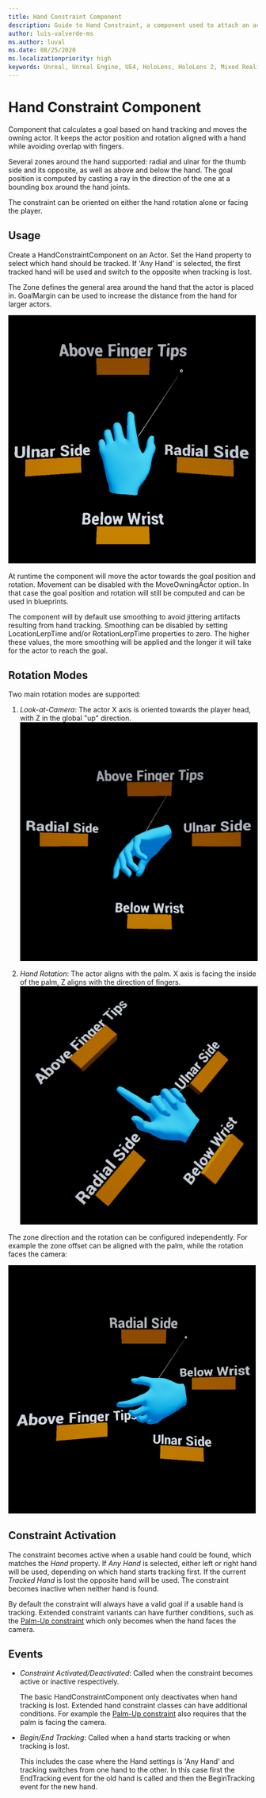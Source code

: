 ```yaml
---
title: Hand Constraint Component
description: Guide to Hand Constraint, a component used to attach an actor to a hand in a way that makes it easy to interact with it.
author: luis-valverde-ms
ms.author: luval
ms.date: 08/25/2020
ms.localizationpriority: high
keywords: Unreal, Unreal Engine, UE4, HoloLens, HoloLens 2, Mixed Reality, development, MRTK, UXT, UX Tools, hand constraint component
---
```


# Hand Constraint Component

Component that calculates a goal based on hand tracking and moves the owning actor. It keeps the actor position and rotation aligned with a hand while avoiding overlap with fingers.

Several zones around the hand supported: radial and ulnar for the thumb side and its opposite, as well as above and below the hand. The goal position is computed by casting a ray in the direction of the one at a bounding box around the hand joints.

The constraint can be oriented on either the hand rotation alone or facing the player.

## Usage

Create a HandConstraintComponent on an Actor. Set the Hand property to select which hand should be tracked. If 'Any Hand' is selected, the first tracked hand will be used and switch to the opposite when tracking is lost.

The Zone defines the general area around the hand that the actor is placed in. GoalMargin can be used to increase the distance from the hand for larger actors.

![Zones of the hand constraint](Images/HandConstraint/Zones.png)

At runtime the component will move the actor towards the goal position and rotation. Movement can be disabled with the MoveOwningActor option. In that case the goal position and rotation will still be computed and can be used in blueprints.

The component will by default use smoothing to avoid jittering artifacts resulting from hand tracking. Smoothing can be disabled by setting LocationLerpTime and/or RotationLerpTime properties to zero. The higher these values, the more smoothing will be applied and the longer it will take for the actor to reach the goal.

## Rotation Modes

Two main rotation modes are supported:

1. _Look-at-Camera_: The actor X axis is oriented towards the player head, with Z in the global "up" direction.
    ![Look-at-Camera orientation](Images/HandConstraint/LookAtCamera.png)

1. _Hand Rotation_: The actor aligns with the palm. X axis is facing the inside of the palm, Z aligns with the direction of fingers.
    ![Hand palm orientation](Images/HandConstraint/HandRotation.png)

The zone direction and the rotation can be configured independently. For example the zone offset can be aligned with the palm, while the rotation faces the camera:

![Mixed rotation modes](Images/HandConstraint/MixedRotation.png)

## Constraint Activation

The constraint becomes active when a usable hand could be found, which matches the _Hand_ property. If _Any Hand_ is selected, either left or right hand will be used, depending on which hand starts tracking first. If the current _Tracked Hand_ is lost the opposite hand will be used. The constraint becomes inactive when neither hand is found.

By default the constraint will always have a valid goal if a usable hand is tracking. Extended constraint variants can have further conditions, such as the [Palm-Up constraint](PalmUpConstraintComponent.md) which only becomes when the hand faces the camera.

## Events

* _Constraint Activated/Deactivated_: Called when the constraint becomes active or inactive respectively.

  The basic HandConstraintComponent only deactivates when hand tracking is lost. Extended hand constraint classes can have additional conditions. For example the [Palm-Up constraint](PalmUpConstraintComponent.md) also requires that the palm is facing the camera.

* _Begin/End Tracking_: Called when a hand starts tracking or when tracking is lost.

  This includes the case where the Hand settings is 'Any Hand' and tracking switches from one hand to the other. In this case first the EndTracking event for the old hand is called and then the BeginTracking event for the new hand.
